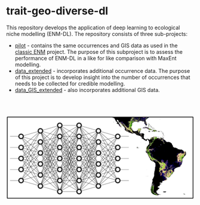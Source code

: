 # trait-geo-diverse-dl

This repository develops the application of deep learning to ecological niche
modelling (ENM-DL). The repository consists of three sub-projects:

- [pilot](pilot) - contains the same occurrences and GIS data as used in the
  [classic ENM](https://github.com/naturalis/trait-geo-diverse-ungulates) project.
  The purpose of this subproject is to assess the performance of ENM-DL in a
  like for like comparison with MaxEnt modelling.
- [data_extended](data_extended) - incorporates additional occurrence data. The
  purpose of this project is to develop insight into the number of occurrences
  that needs to be collected for credible modelling.
- [data_GIS_extended](data_GIS_extended) - also incorporates additional GIS
  data.
 
 <br>
 <br>
 
![](images/dl_sdm.PNG)
